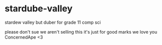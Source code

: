 # stardube-valley
stardew valley but duber for grade 11 comp sci

please don't sue we aren't selling this it's just for good marks we love you ConcernedApe <3
